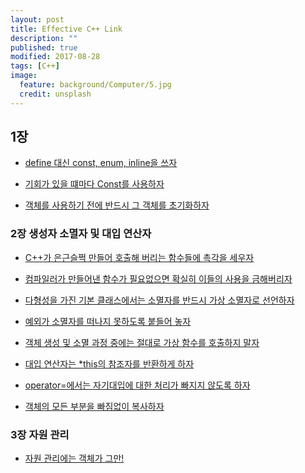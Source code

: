 ```yaml
---
layout: post
title: Effective C++ Link
description: ""
published: true
modified: 2017-08-28
tags: [C++]
image:
  feature: background/Computer/5.jpg
  credit: unsplash
---
```


## 1장

- [define 대신 const, enum, inline을 쓰자](https://github.com/UjinJung/ujinjung.github.io/blob/master/_posts/cpp/2017-07-05-EffectiveCpp_2.md)

- [기회가 있을 떄마다 Const를 사용하자](https://github.com/UjinJung/ujinjung.github.io/blob/master/_posts/cpp/2017-07-05-EffectiveCpp_3.md)

- [객체를 사용하기 전에 반드시 그 객체를 초기화하자](https://github.com/UjinJung/ujinjung.github.io/blob/master/_posts/cpp/2017-07-05-EffectiveCpp_4.md)

### 2장 생성자 소멸자 및 대입 연산자

- [C++가 은근슬쩍 만들어 호출해 버리는 함수들에 촉각을 세우자](https://github.com/UjinJung/ujinjung.github.io/blob/master/_posts/cpp/2017-08-22-EffectiveCpp_5.md)

- [컴파일러가 만들어낸 함수가 필요없으면 확실히 이들의 사용을 금해버리자	
](https://github.com/UjinJung/ujinjung.github.io/blob/master/_posts/cpp/2017-08-28-EffectiveCpp_6.md)

- [다형성을 가진 기본 클래스에서는 소멸자를 반드시 가상 소멸자로 선언하자
](https://github.com/UjinJung/ujinjung.github.io/blob/master/_posts/cpp/2017-08-28-EffectiveCpp_7.md)

- [예외가 소멸자를 떠나지 못하도록 붙들어 놓자
](https://github.com/UjinJung/ujinjung.github.io/blob/master/_posts/cpp/2017-08-28-EffectiveCpp_8.md)

- [객체 생성 및 소멸 과정 중에는 절대로 가상 함수를 호출하지 말자](https://github.com/UjinJung/ujinjung.github.io/blob/master/_posts/cpp/2017-08-28-EffectiveCpp_9.md)

- [대입 연산자는 *this의 참조자를 반환하게 하자](https://github.com/UjinJung/ujinjung.github.io/blob/master/_posts/cpp/2017-08-28-EffectiveCpp_10.md)

- [operator=에서는 자기대입에 대한 처리가 빠지지 않도록 하자](https://github.com/UjinJung/ujinjung.github.io/blob/master/_posts/cpp/2017-08-28-EffectiveCpp_11.md)

- [객체의 모든 부분을 빠짐없이 복사하자](https://github.com/UjinJung/ujinjung.github.io/blob/master/_posts/cpp/2017-08-28-EffectiveCpp_12.md)

### 3장 자원 관리

- [자원 관리에는 객체가 그만!](https://github.com/UjinJung/ujinjung.github.io/blob/master/_posts/cpp/2017-08-28-EffectiveCpp_13.md)
